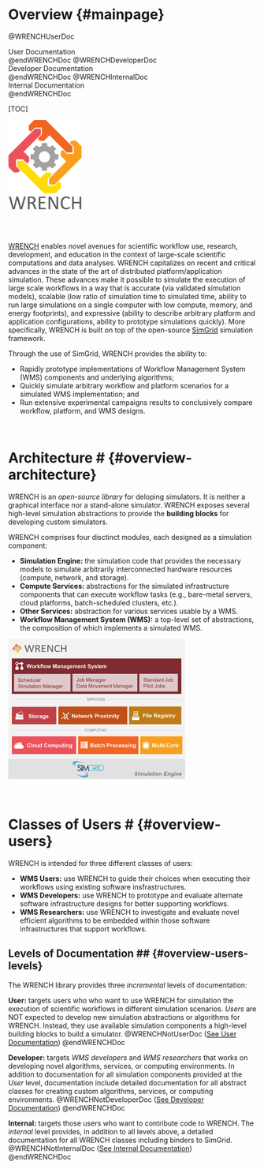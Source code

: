 Overview                        {#mainpage}
============

@WRENCHUserDoc <div class="doc-type">User Documentation</div> @endWRENCHDoc
@WRENCHDeveloperDoc  <div class="doc-type">Developer Documentation</div> @endWRENCHDoc
@WRENCHInternalDoc  <div class="doc-type">Internal Documentation</div> @endWRENCHDoc

[TOC]

![Workflow Management System Simulation Workbench](images/logo-vertical.png)

<br /><br />

[WRENCH](http://wrench-project.org) enables novel avenues for scientific workflow use, 
research, development, and education in the context of large-scale scientific 
computations and data analyses.
WRENCH capitalizes on recent and critical advances in the state of the art of distributed 
platform/application simulation. 
These advances make it possible to simulate the execution of large scale 
workflows in a way that is accurate (via validated simulation models), scalable 
(low ratio of simulation time to simulated time, ability to run large simulations 
on a single computer with low compute, memory, and energy footprints), and expressive (ability 
to describe arbitrary platform and application configurations, ability to prototype 
simulations quickly). More specifically, WRENCH is built on top of the open-source 
[SimGrid](http://simgrid.gforge.inria.fr) simulation framework.

Through the use of SimGrid, WRENCH provides the ability to: 

- Rapidly prototype implementations of Workflow Management System (WMS) components and underlying algorithms; 
- Quickly simulate arbitrary workflow and platform scenarios for a simulated WMS 
  implementation; and 
- Run extensive experimental campaigns results to conclusively compare workflow, platform, and
  WMS designs.


<br />

# Architecture #                        {#overview-architecture}

WRENCH is an _open-source library_ for deloping simulators. It is neither a graphical 
interface nor a stand-alone simulator. WRENCH exposes several high-level simulation 
abstractions to provide the **building blocks** for developing custom simulators. 

WRENCH comprises four disctinct modules, each designed as a simulation component:

- **Simulation Engine:** the simulation code that provides the necessary models to simulate arbitrarily interconnected hardware resources (compute, network, and storage).
- **Compute Services:** abstractions for the simulated infrastructure components that can execute workflow tasks (e.g., bare-metal servers, cloud platforms, batch-scheduled clusters, etc.).
- **Other Services:** abstraction for various services usable by a WMS.
- **Workflow Management System (WMS):** a top-level set of abstractions, the composition of which implements a simulated WMS.


![Overview of the WRENCH architecture.](images/wrench-architecture.png)


<br />

# Classes of Users #                       {#overview-users}

WRENCH is intended for three different classes of users:

- **WMS Users:** use WRENCH to guide their choices when executing their workflows using existing software insfrastructures.
- **WMS Developers:** use WRENCH to prototype and evaluate alternate software infrastructure designs for better supporting workflows.
- **WMS Researchers:** use WRENCH to investigate and evaluate novel efficient algorithms to be embedded within those software infrastructures that support workflows. 


## Levels of Documentation ##              {#overview-users-levels}

The WRENCH library provides three _incremental_ levels of documentation:

**User:** targets users who who want to use WRENCH for simulation the execution of scientific workflows in different simulation scenarios. _Users_ are NOT expected to develop new simulation abstractions or algorithms for WRENCH. Instead, they use available 
simulation components a high-level building blocks to build a simulator.
@WRENCHNotUserDoc ([See User Documentation](../user/index.html)) @endWRENCHDoc


**Developer:** targets _WMS developers_ and _WMS researchers_ that works on developing
novel algorithms, services, or computing environments. In addition to documentation 
for all simulation components provided at the _User_ level, documentation include
detailed documentation for all abstract classes for creating custom algorithms, 
services, or computing environments.
@WRENCHNotDeveloperDoc ([See Developer Documentation](../developer/index.html)) @endWRENCHDoc


**Internal:** targets those users who want to contribute code to WRENCH. The _internal_ level
provides, in addition to all levels above, a detailed documentation for all WRENCH classes
including binders to SimGrid.
@WRENCHNotInternalDoc ([See Internal Documentation](../internal/index.html)) @endWRENCHDoc

